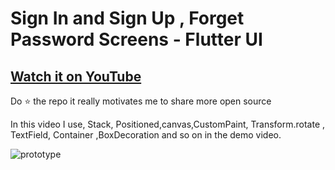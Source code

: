 # Sign In and Sign Up , Forget Password Screens - Flutter UI

## [Watch it on YouTube]( https://www.youtube.com/watch?v=ZoTCl9ysCdY )


Do ⭐ the repo it really motivates me to share more open source

In this video I use, Stack, Positioned,canvas,CustomPaint, Transform.rotate , TextField, Container ,BoxDecoration and so on in the demo video.

![prototype](https://user-images.githubusercontent.com/42013687/104683883-7cc78880-5700-11eb-9bcc-fb53630ce892.png)
